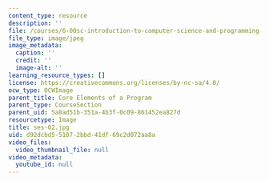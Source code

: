 ```yaml
---
content_type: resource
description: ''
file: /courses/6-00sc-introduction-to-computer-science-and-programming-spring-2011/d92dcbd551072bbd41df69c2d072aa8a_ses-02.jpg
file_type: image/jpeg
image_metadata:
  caption: ''
  credit: ''
  image-alt: ''
learning_resource_types: []
license: https://creativecommons.org/licenses/by-nc-sa/4.0/
ocw_type: OCWImage
parent_title: Core Elements of a Program
parent_type: CourseSection
parent_uid: 5a8ad51b-351a-4b3f-0c09-861452ea827d
resourcetype: Image
title: ses-02.jpg
uid: d92dcbd5-5107-2bbd-41df-69c2d072aa8a
video_files:
  video_thumbnail_file: null
video_metadata:
  youtube_id: null
---
```

